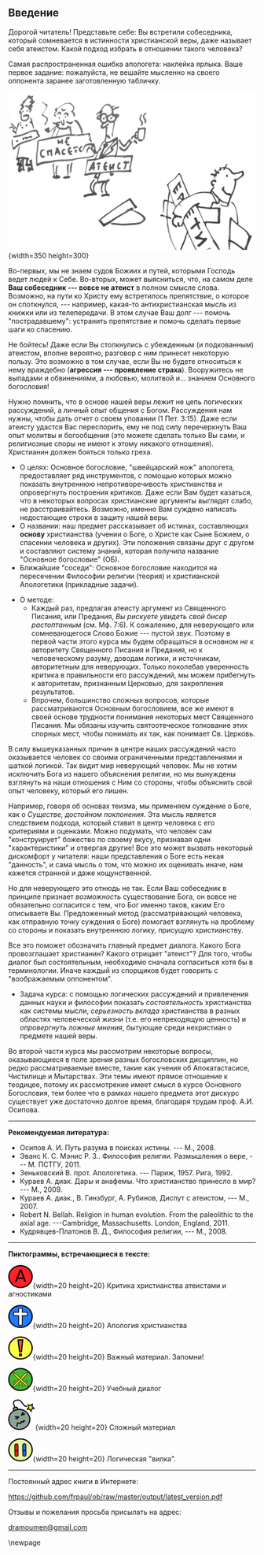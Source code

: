 ## Введение 

Дорогой читатель! Представьте себе: Вы встретили собеседника, который сомневается в истинности христианской веры, даже называет себя атеистом. Какой подход избрать в отношении такого человека?

Самая распространенная ошибка апологета: наклейка ярлыка. Ваше первое задание: пожалуйста, не вешайте мысленно на своего оппонента заранее заготовленную табличку. 

![](../image/label03_sm.png){width=350 height=300}

Во-первых, мы не знаем судов Божиих и путей, которыми Господь ведет людей к Себе. Во-вторых, может выясниться, что, на самом деле **Ваш собеседник --- вовсе не атеист** в полном смысле слова. Возможно, на пути ко Христу ему встретилось препятствие, о которое он споткнулся, --- например, какая-то антихристианская мысль из книжки или из телепередачи. В этом случае Ваш долг --- помочь "пострадавшему": устранить препятствие и помочь сделать первые шаги ко спасению. 

Не бойтесь! Даже если Вы столкнулись с убежденным (и подкованным) атеистом, вполне вероятно, разговор с ним принесет некоторую пользу. Это возможно в том случае, если Вы не будете относиться к нему враждебно (**агрессия --- проявление страха**). Вооружитесь не выпадами и обвинениями, а любовью, молитвой и... знанием Основного богословия!

Нужно помнить, что в основе нашей веры лежит не цепь логических рассуждений, а личный опыт общения с Богом. Рассуждения нам нужны, чтобы дать отчет о своем уповании (1 Пет. 3:15). Даже если атеисту удастся Вас переспорить, ему не под силу перечеркнуть Ваш опыт молитвы и богообщения (это можете сделать только Вы сами, и религиозные споры не имеют к этому никакого отношения). Христианин должен бояться только греха.

* О целях: Основное богословие, "швейцарский нож" апологета, предоставляет ряд инструментов, с помощью которых можно показать внутреннюю непротиворечивость христианства и опровергнуть построения критиков. Даже если Вам будет казаться, что в некоторых вопросах христианские аргументы выглядят слабо, не расстраивайтесь. Возможно, именно Вам суждено написать недостающие строки в защиту нашей веры.
* О названии: наш предмет рассказывает об истинах, составляющих **основу** христианства (учении о Боге, о Христе как Сыне Божием, о спасении человека и других). Эти положения связаны друг с другом и составляют систему знаний, которая получила название "Основное богословие" (ОБ).
* Ближайшие "соседи": Основное богословие находится на пересечении Философии религии (теория) и христианской Апологетики (прикладные задачи).

<!--- _Примечание_: На самом деле, я, честно говоря, сам не знаю, чем этот курс отличается от курса Апологетики. Разве что здесь больше философии (чем следовало бы). --->

* О методе:
    * Каждый раз, предлагая атеисту аргумент из Священного Писания, или Предания, *Вы рискуете увидеть свой бисер растоптанным* (см. Мф. 7:6). К сожалению, для неверующего или сомневающегося Слово Божие --- пустой звук. Поэтому в первой части этого курса мы будем обращаться в основном *не* к авторитету Священного Писания и Предания, но к человеческому разуму, доводам логики, и источникам, авторитетным для неверующих. Только поколебав уверенность критика в правильности его рассуждений, мы можем прибегнуть к авторитетам, признанным Церковью, для закрепления результатов.
    * Впрочем, большинство сложных вопросов, которые рассматриваются Основным богословием, все же имеют в своей основе трудности понимания некоторых мест Священного Писания. Мы обязаны изучить святоотеческое толкование этих спорных мест, чтобы понимать их так, как понимает Св. Церковь.

<!--- * Важная мысль: объяснение --- главная функция науки, которая всегда стремится отыскать причины того, или иного явления. Если невозможно получить хотя бы косвенные опытные данные, указывающие на правильность одной из гипотез, в науке используется прицип **лучшего объяснения**. (пример хрустальных сфер Аристотеля и объяснение Коперника --- не подходит). --->
<!--- * "слишком сильное лекарство" --- пациент умирает в результате лечения (а оппонент, желающий отвергнуть какую-то мысль должен вместе с тем отвергнуть и другую мысль, которой не отрицает ни одна разумная личность. И наоборот, утверждая нечто, оппонент вынужден принять и другую мысль, с которой не согласится ни один разумный человек. Такие логические "вилки" встречаются в этом тексте. Для того, чтобы подчеркнуть важность этих ловушек, мы разместили возле них пиктограмму с таблеткой. --->
<!--- * принцип достаточного основания --->
<!--- * Аргументация атеистов во многом остается неизменной со времен Лапласа и Юма. Наука шагнула далеко вперед, предоставив массу материала для апологии. Эти материалы мы постараемся использовать. --->
<!--- *  --->
<!--- TODO: Здесь должны быть подробности, некоторые мысли можно взять из презентации --->
В силу вышеуказанных причин в центре наших рассуждений часто оказывается человек со своими ограниченными представлениями и шаткой логикой. Так видит мир неверующий человек. Мы не хотим исключить Бога из нашего объяснения религии, но мы вынуждены взглянуть на наши отношения с Ним со стороны, чтобы объяснить свой опыт человеку, который его лишен.

Например, говоря об основах теизма, мы применяем суждение о Боге, как о *Существе, достойном поклонения*. Эта мысль является следствием подхода, который ставит в центр человека с его критериями и оценками. Можно подумать, что человек сам "конструирует" божество по своему вкусу, признавая одни "характеристики" и отвергая другие! Все это может вызвать некоторый дискомфорт у читателя: наши представления о Боге есть некая "данность", и сама мысль о том, что можно их оценивать иначе, нам кажется странной и даже кощунственной.

Но для неверующего это отнюдь не так. Если Ваш собеседник в принципе признает *возможность* существование Бога, он вовсе не обязательно согласится с тем, что Бог именно таков, каким Его описываете Вы. Предложенный метод (рассматривающий человека, как отправную точку суждения о Боге) помогает взглянуть на проблему со стороны и показать внутреннюю логику, присущую христианству.

Все это поможет обозначить главный предмет диалога. Какого Бога провозглашает христианин? Какого отрицает "атеист"? Для того, чтобы диалог был состоятельным, необходимо сначала согласиться хотя бы в  терминологии. Иначе каждый из спорщиков будет говорить с "воображаемым оппонентом".

* Задача курса: с помощью логических рассуждений и привлечения данных науки и философии показать *состоятельность* христианства как системы мысли, *серьезность вклада* христианства в разных областях человеческой жизни (т.е. его непреходящую ценность) и *опровергнуть ложные мнения*, бытующие среди нехристиан о предмете нашей веры.
<!--- * Некоторые вопросы, которые будут рассматриваться в этом курсе оказались недостаточно разработанными на Востоке, но привлекли пристальное внимание западных богословов, начиная с блаж. Августина. Причина --- в характере ересей, с которыми велась борьба на Западе (особенно это касается пелагианства) и в рационалистическом подходе, который принят в западной богословской традиции. Атеизм расцвел пышным цветом именно на Западе, пользуется методами западного рационализма, поэтому и средства, подходящие для борьбы с ним мы часто находим именно в трудах западных апологетов. --->

Во второй части курса мы рассмотрим некоторые вопросы, оказывающиеся в поле зрения разных богословских дисциплин, но редко рассматриваемые вместе, такие как учения об Апокатастасисе, Чистилище и Мытарствах. Эти темы имеют прямое отношение к теодицее, потому их рассмотрение имеет смысл в курсе Основного Богословия, тем более что в рамках нашего предмета этот дискурс существует уже достаточно долгое время, благодаря трудам проф. А.И. Осипова.

-------

**Рекомендуемая литература:**

* Осипов А. И. Путь разума в поисках истины. --- М., 2008.
* Эванс К. С. Мэнис Р. З.. Философия религии. Размышления о вере, --- М. ПСТГУ, 2011.
* Зеньковский В. прот. Апологетика. --- Париж, 1957. Рига, 1992.
* Кураев А. диак. Дары и анафемы. Что христианство принесло в мир? --- М., 2009.
* Кураев А. диак., В. Гинзбург, А. Рубинов, Диспут с атеистом, --- М., 2007.
* Robert N. Bellah. Religion in human evolution. From the paleolithic to the axial age. ---Cambridge, Massachusetts. London, England, 2011.
* Кудрявцев-Платонов В. Д., Философия религии, --- М., 2008.

<!--- К особенностям курса относится то, что в нем изучается, прежде всего, классический теизм. То, что в рамках других предметов обсуждается с чисто богословских позиций, в данном курсе исследуется с рациональной точки зрения. Поэтому  --->

------------

**Пиктограммы, встречающиеся в тексте:**

![](../image/a_letter02.png){width=20 height=20}   Критика христианства атеистами и агностиками
                                              
![](../image/cross04.png){width=20 height=20}      Апология христианства

![](../image/exclame01_50.png){width=20 height=20} Важный материал. Запомни!

![](../image/swords01.png){width=20 height=20}     Учебный диалог  
                                              
![](../image/bomb05_55.png){width=20 height=20}    Сложный материал

![](../image/pills01.png){width=20 height=20}      Логическая "вилка".

-------------

Постоянный адрес книги в Интернете: 

https://github.com/frpaul/ob/raw/master/output/latest_version.pdf

Отзывы и пожелания просьба присылать на адрес:

dramoumen@gmail.com

\newpage
